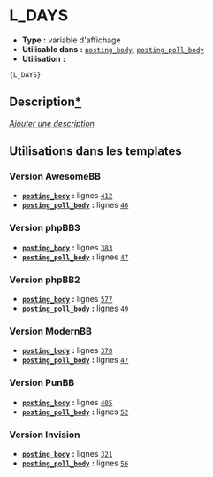 # L_DAYS
* __Type__ __:__ variable d'affichage
* __Utilisable dans__ __:__ [`posting_body`](../tpl/posting_body.md#readme), [`posting_poll_body`](../tpl/posting_poll_body.md#readme)
* __Utilisation__ __:__

```smarty
{L_DAYS}
```

## Description[*](https://fa-tvars.appspot.com/var/L_DAYS)
[*Ajouter une description*](https://fa-tvars.appspot.com/var/L_DAYS)

## Utilisations dans les templates

### Version AwesomeBB
* __[`posting_body`](../tpl/posting_body.md#readme)__ __:__ lignes [`412`](../src/awesomebb/posting_body.tpl#L412)
* __[`posting_poll_body`](../tpl/posting_poll_body.md#readme)__ __:__ lignes [`46`](../src/awesomebb/posting_poll_body.tpl#L46)

### Version phpBB3
* __[`posting_body`](../tpl/posting_body.md#readme)__ __:__ lignes [`383`](../src/prosilver/posting_body.tpl#L383)
* __[`posting_poll_body`](../tpl/posting_poll_body.md#readme)__ __:__ lignes [`47`](../src/prosilver/posting_poll_body.tpl#L47)

### Version phpBB2
* __[`posting_body`](../tpl/posting_body.md#readme)__ __:__ lignes [`577`](../src/subsilver/posting_body.tpl#L577)
* __[`posting_poll_body`](../tpl/posting_poll_body.md#readme)__ __:__ lignes [`49`](../src/subsilver/posting_poll_body.tpl#L49)

### Version ModernBB
* __[`posting_body`](../tpl/posting_body.md#readme)__ __:__ lignes [`378`](../src/modernbb/posting_body.tpl#L378)
* __[`posting_poll_body`](../tpl/posting_poll_body.md#readme)__ __:__ lignes [`47`](../src/modernbb/posting_poll_body.tpl#L47)

### Version PunBB
* __[`posting_body`](../tpl/posting_body.md#readme)__ __:__ lignes [`405`](../src/punbb/posting_body.tpl#L405)
* __[`posting_poll_body`](../tpl/posting_poll_body.md#readme)__ __:__ lignes [`52`](../src/punbb/posting_poll_body.tpl#L52)

### Version Invision
* __[`posting_body`](../tpl/posting_body.md#readme)__ __:__ lignes [`321`](../src/invision/posting_body.tpl#L321)
* __[`posting_poll_body`](../tpl/posting_poll_body.md#readme)__ __:__ lignes [`56`](../src/invision/posting_poll_body.tpl#L56)


